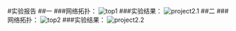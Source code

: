 #实验报告
##一
###网络拓扑：
![top1](http://ww4.sinaimg.cn/mw1024/005xCPTEgw1f58rckjmaej30db045gm1.jpg)
###实验结果：
![project2.1](http://ww1.sinaimg.cn/mw1024/005xCPTEgw1f58r3iea4nj30k20aegss.jpg)
##二
###网络拓扑：
![top2](http://ww2.sinaimg.cn/mw1024/005xCPTEgw1f58rcl1yepj30fj04xt97.jpg)
###实验结果：
![project2.2](http://ww2.sinaimg.cn/mw1024/005xCPTEgw1f58r3ixd4kj30k30bxtgu.jpg)